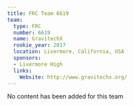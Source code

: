 ```yaml
---
title: FRC Team 6619
team:
  type: FRC
  number: 6619
  name: GravitechX
  rookie_year: 2017
  location: Livermore, California, USA
  sponsors:
  - Livermore High
  links:
    Website: http://www.gravitechx.org/
---
```


No content has been added for this team